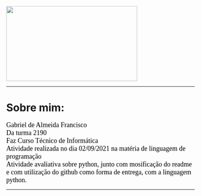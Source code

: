 <img src="https://www1.satc.edu.br/parcelamento_satc/assets/img/logotipo_horizontal.png" width="350" height="200" />
<hr size="3" color=black>
<h1>
Sobre mim:</h1>
<font color="#000000" size="4" face="Verdana">Gabriel de Almeida Francisco</font>
<br>
<font color="#000000" size="4" face="Arial Black">Da turma 2190</font>
<br>
<font color="#000000" size="4" face="Arial Black">Faz Curso Técnico de Informática</font>
<br>
<font color="#000000" size="4" face="Arial Black">Atividade realizada no dia 02/09/2021 na matéria de linguagem de programação</font>
<br>
<font color="#000000" size="4" face="Arial Black">Atividade avaliativa sobre python, junto com mosificação do readme e com utilização do github como forma de entrega, com a linguagem python.</font>
<hr size="3" color=black>
